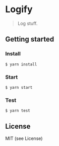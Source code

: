 # Logify

> Log stuff.

## Getting started

### Install
```
$ yarn install

```

### Start
```
$ yarn start
```

### Test
```
$ yarn test
```

## License

MIT (see License)

